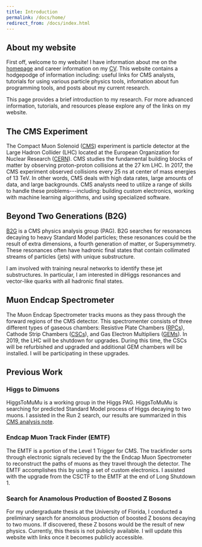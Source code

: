```yaml
---
title: Introduction
permalink: /docs/home/
redirect_from: /docs/index.html
---
```


## About my website

First off, welcome to my website! I have information about me on the [homepage](https://bregnery.github.io) and career information on my [CV]().
This website contains a hodgepodge of information including: useful links for CMS analysts, tutorials for using various 
particle physics tools, infomation about fun programming tools, and posts about my current research.

This page provides a brief introduction to my research. For more advanced information, tutorials, and resources please explore any of the 
links on my website.

## The CMS Experiment

The Compact Muon Solenoid ([CMS](https://cms.cern)) experiment is particle detector at the Large Hadron Collider (LHC)
located at the European Organization for Nuclear Research ([CERN](https://home.cern)). CMS studies the fundamental building blocks of
matter by observing proton-proton collisions at the 27 km LHC. In 2017, the CMS experiment observed collisions every 
25 ns at center of mass energies of 13 TeV. In other words, CMS deals with high data rates, large amounts of data,
and large backgrounds. CMS analysts need to utilize a range of skills to handle these problems---including: building
custom electronics, working with machine learning algorithms, and using specialized software.

## Beyond Two Generations (B2G)

[B2G](https://twiki.cern.ch/twiki/bin/view/CMSPublic/WorkBook) is a CMS physics analysis group (PAG). B2G searches for 
resonances decaying to heavy Standard Model particles; these resonances could be the result of extra dimensions, a fourth 
generation of matter, or Supersymmetry. These resonances often have hadronic final states that contain collimated streams
of particles (jets) with unique substructure.

I am involved with training neural networks to identify these jet substructures. In particular, I am interested 
in diHiggs resonances and vector-like quarks with all hadronic final states.

## Muon Endcap Spectrometer

The Muon Endcap Spectrometer tracks muons as they pass through the forward regions of the CMS detector. This spectromenter 
consists of three different types of gaseous chambers: Resistive Plate Chambers ([RPCs](http://cms.web.cern.ch/news/resistive-plate-chambers)),
Cathode Strip Chambers ([CSCs](http://cms.web.cern.ch/news/cathode-strip-chambers)), and 
Gas Electron Multipliers ([GEMs](https://twiki.cern.ch/twiki/bin/view/MPGD/GEMDetectorProduction)). In 2019, the LHC 
will be shutdown for upgrades. During this time, the CSCs will be refurbished and upgraded and additional GEM chambers will
be installed. I will be participating in these upgrades.

## Previous Work

### Higgs to Dimuons

HiggsToMuMu is a working group in the Higgs PAG. HiggsToMuMu is searching for predicted Standard Model process of Higgs decaying to 
two muons. I assisted in the Run 2 search, our results are summarized in this 
[CMS analysis note](http://cms.cern.ch/iCMS/jsp/db_notes/noteInfo.jsp?cmsnoteid=CMS%20AN-2017/098).

### Endcap Muon Track Finder (EMTF)

The EMTF is a portion of the Level 1 Trigger for CMS. The trackfinder sorts through electronic signals recieved by the the Endcap 
Muon Spectrometer to reconstruct the paths of muons as they travel through the detector. The EMTF accomplishes this by using 
a set of custom electronics. I assisted with the upgrade from the CSCTF to the EMTF at the end of Long Shutdown 1.

### Search for Anamolous Production of Boosted Z Bosons

For my undergraduate thesis at the University of Florida, I conducted a preliminary search for anomolous production of boosted Z
bosons decaying to two muons. If discovered, these Z bosons would be the result of new physics. Currently,
this thesis is not publicly available. I will update this website with links once it becomes publicly accessible.


